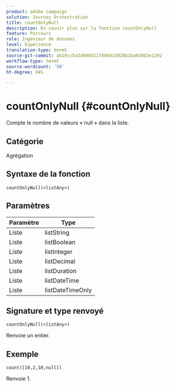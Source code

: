 ```yaml
---
product: adobe campaign
solution: Journey Orchestration
title: countOnlyNull
description: En savoir plus sur la fonction countOnlyNull
feature: Parcours
role: Ingénieur de données
level: Expérience
translation-type: tm+mt
source-git-commit: ab19cc5a3d998d1178984c5028b1ba650d3e1292
workflow-type: tm+mt
source-wordcount: '50'
ht-degree: 94%

---
```



# countOnlyNull {#countOnlyNull}

Compte le nombre de valeurs « null » dans la liste.

## Catégorie

Agrégation

## Syntaxe de la fonction

`countOnlyNull(<listAny>)`

## Paramètres

| Paramètre | Type |
|-----------|------------------|
| Liste | listString |
| Liste | listBoolean |
| Liste | listInteger |
| Liste | listDecimal |
| Liste | listDuration |
| Liste | listDateTime |
| Liste | listDateTimeOnly |

## Signature et type renvoyé

`countOnlyNull(<listAny>)`

Renvoie un entier.

## Exemple 

`count([10,2,10,null])`

Renvoie 1.
